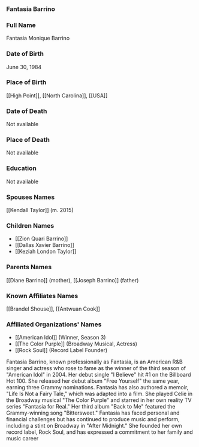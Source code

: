 ### Fantasia Barrino

### Full Name

Fantasia Monique Barrino

### Date of Birth

June 30, 1984

### Place of Birth

[[High Point]], [[North Carolina]], [[USA]]

### Date of Death

Not available

### Place of Death

Not available

### Education

Not available

### Spouses Names

[[Kendall Taylor]] (m. 2015)

### Children Names

- [[Zion Quari Barrino]]
- [[Dallas Xavier Barrino]]
- [[Keziah London Taylor]]

### Parents Names

[[Diane Barrino]] (mother), [[Joseph Barrino]] (father)

### Known Affiliates Names

[[Brandel Shouse]], [[Antwuan Cook]]

### Affiliated Organizations' Names

- [[American Idol]] (Winner, Season 3)
- [[The Color Purple]] (Broadway Musical, Actress)
- [[Rock Soul]] (Record Label Founder)

Fantasia Barrino, known professionally as Fantasia, is an American R&B singer and actress who rose to fame as the winner of the third season of "American Idol" in 2004. Her debut single "I Believe" hit #1 on the Billboard Hot 100. She released her debut album "Free Yourself" the same year, earning three Grammy nominations. Fantasia has also authored a memoir, "Life Is Not a Fairy Tale," which was adapted into a film. She played Celie in the Broadway musical "The Color Purple" and starred in her own reality TV series "Fantasia for Real." Her third album "Back to Me" featured the Grammy-winning song "Bittersweet." Fantasia has faced personal and financial challenges but has continued to produce music and perform, including a stint on Broadway in "After Midnight." She founded her own record label, Rock Soul, and has expressed a commitment to her family and music career